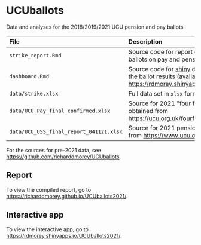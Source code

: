 # UCUballots
Data and analyses for the 2018/2019/2021 UCU pension and pay ballots

| File  | Description  |
|:--|:--|
| `strike_report.Rmd`   | Source code for report on 2018/2019 UCU ballots on pay and pensions   |   
| `dashboard.Rmd`  |  Source code for [shiny](https://shiny.rstudio.com/) dashboard for exploring the ballot results (available live at https://rdmorey.shinyapps.io/ucuballots2021/)  |
| `data/strike.xlsx`  | Full data set in `xlsx` format  |  
| `data/UCU_Pay_final_confirmed.xlsx` | Source for 2021 "four fights" ballot data, obtained from https://ucu.org.uk/fourfightsballot2021 |
| `data/UCU_USS_final_report_041121.xlsx` | Source for 2021 pension ballot data, obtained from https://www.ucu.org.uk/USSballot2021 |

For the sources for pre-2021 data, see https://github.com/richarddmorey/UCUballots.

## Report 

To view the compiled report, go to https://richarddmorey.github.io/UCUballots2021/.

## Interactive app

To view the interactive app, go to https://rdmorey.shinyapps.io/UCUballots2021/.


